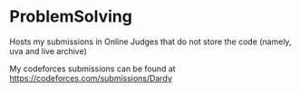 # ProblemSolving

Hosts my submissions in Online Judges that do not store the code (namely, uva and live archive)

My codeforces submissions can be found at https://codeforces.com/submissions/Dardy
